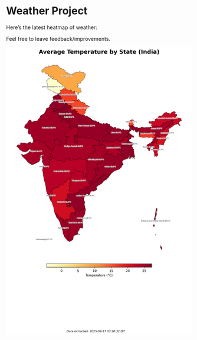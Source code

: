 # Weather Project

Here’s the latest heatmap of weather:

Feel free to leave feedback/improvements.

![India Heatmap](docs/assets/india_heatmap.png?v=C9DBAA)

